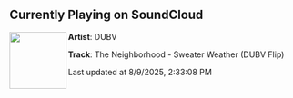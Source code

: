 ## Currently Playing on SoundCloud

[<img align="left" width="100" src="https://i1.sndcdn.com/artworks-ZNwh1mfH4tJ8kfIy-ATZQ4g-t500x500.jpg">](https://soundcloud.com/dubvmusicofficial/dubv-flip-final-copy?in=saxurn/sets/holomaxxing)

**Artist**: DUBV 

**Track**: The Neighborhood - Sweater Weather (DUBV Flip)

Last updated at 8/9/2025, 2:33:08 PM
